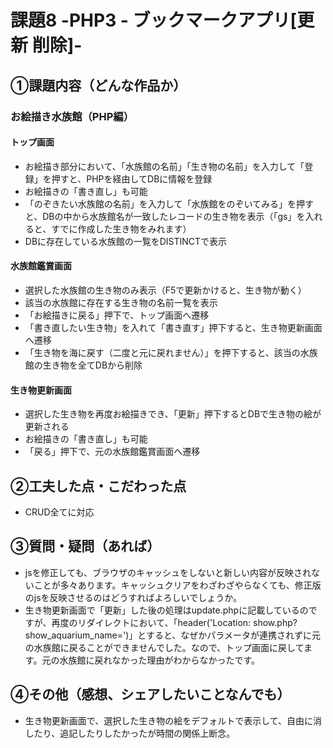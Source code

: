 # 課題8 -PHP3 - ブックマークアプリ[更新 削除]-

## ①課題内容（どんな作品か）
### お絵描き水族館（PHP編）
#### トップ画面
- お絵描き部分において、「水族館の名前」「生き物の名前」を入力して「登録」を押すと、PHPを経由してDBに情報を登録
- お絵描きの「書き直し」も可能
- 「のぞきたい水族館の名前」を入力して「水族館をのぞいてみる」を押すと、DBの中から水族館名が一致したレコードの生き物を表示（「gs」を入れると、すでに作成した生き物をみれます）
- DBに存在している水族館の一覧をDISTINCTで表示

#### 水族館鑑賞画面
- 選択した水族館の生き物のみ表示（F5で更新かけると、生き物が動く）
- 該当の水族館に存在する生き物の名前一覧を表示
- 「お絵描きに戻る」押下で、トップ画面へ遷移
- 「書き直したい生き物」を入れて「書き直す」押下すると、生き物更新画面へ遷移
- 「生き物を海に戻す（二度と元に戻れません）」を押下すると、該当の水族館の生き物を全てDBから削除

#### 生き物更新画面
- 選択した生き物を再度お絵描きでき、「更新」押下するとDBで生き物の絵が更新される
- お絵描きの「書き直し」も可能
- 「戻る」押下で、元の水族館鑑賞画面へ遷移


## ②工夫した点・こだわった点
-  CRUD全てに対応

## ③質問・疑問（あれば）
- jsを修正しても、ブラウザのキャッシュをしないと新しい内容が反映されないことが多々あります。キャッシュクリアをわざわざやらなくても、修正版のjsを反映させるのはどうすればよろしいでしょうか。
- 生き物更新画面で「更新」した後の処理はupdate.phpに記載しているのですが、再度のリダイレクトにおいて、「header('Location: show.php?show_aquarium_name=<?php echo $aquarium_name ?>')」とすると、なぜかパラメータが連携されずに元の水族館に戻ることができませんでした。なので、トップ画面に戻してます。元の水族館に戻れなかった理由がわからなかったです。

## ④その他（感想、シェアしたいことなんでも）
- 生き物更新画面で、選択した生き物の絵をデフォルトで表示して、自由に消したり、追記したりしたかったが時間の関係上断念。
